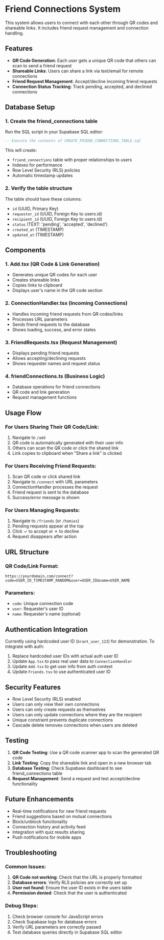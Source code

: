 # Friend Connections System

This system allows users to connect with each other through QR codes and shareable links. It includes friend request management and connection handling.

## Features

- **QR Code Generation**: Each user gets a unique QR code that others can scan to send a friend request
- **Shareable Links**: Users can share a link via text/email for remote connections
- **Friend Request Management**: Accept/decline incoming friend requests
- **Connection Status Tracking**: Track pending, accepted, and declined connections

## Database Setup

### 1. Create the friend_connections table

Run the SQL script in your Supabase SQL editor:

```sql
-- Execute the contents of CREATE_FRIEND_CONNECTIONS_TABLE.sql
```

This will create:
- `friend_connections` table with proper relationships to users
- Indexes for performance
- Row Level Security (RLS) policies
- Automatic timestamp updates

### 2. Verify the table structure

The table should have these columns:
- `id` (UUID, Primary Key)
- `requester_id` (UUID, Foreign Key to users.id)
- `recipient_id` (UUID, Foreign Key to users.id)
- `status` (TEXT: 'pending', 'accepted', 'declined')
- `created_at` (TIMESTAMP)
- `updated_at` (TIMESTAMP)

## Components

### 1. Add.tsx (QR Code & Link Generation)
- Generates unique QR codes for each user
- Creates shareable links
- Copies links to clipboard
- Displays user's name in the QR code section

### 2. ConnectionHandler.tsx (Incoming Connections)
- Handles incoming friend requests from QR codes/links
- Processes URL parameters
- Sends friend requests to the database
- Shows loading, success, and error states

### 3. FriendRequests.tsx (Request Management)
- Displays pending friend requests
- Allows accepting/declining requests
- Shows requester names and request status

### 4. friendConnections.ts (Business Logic)
- Database operations for friend connections
- QR code and link generation
- Request management functions

## Usage Flow

### For Users Sharing Their QR Code/Link:

1. Navigate to `/add`
2. QR code is automatically generated with their user info
3. Others can scan the QR code or click the shared link
4. Link copies to clipboard when "Share a link" is clicked

### For Users Receiving Friend Requests:

1. Scan QR code or click shared link
2. Navigate to `/connect` with URL parameters
3. ConnectionHandler processes the request
4. Friend request is sent to the database
5. Success/error message is shown

### For Users Managing Requests:

1. Navigate to `/friends` (or `/homies`)
2. Pending requests appear at the top
3. Click ✓ to accept or ✗ to decline
4. Request disappears after action

## URL Structure

### QR Code/Link Format:
```
https://yourdomain.com/connect?code=USER_ID_TIMESTAMP_RANDOM&user=USER_ID&name=USER_NAME
```

### Parameters:
- `code`: Unique connection code
- `user`: Requester's user ID
- `name`: Requester's name (optional)

## Authentication Integration

Currently using hardcoded user ID (`brant_user_123`) for demonstration. To integrate with auth:

1. Replace hardcoded user IDs with actual auth user ID
2. Update `App.tsx` to pass real user data to `ConnectionHandler`
3. Update `Add.tsx` to get user info from auth context
4. Update `Friends.tsx` to use authenticated user ID

## Security Features

- Row Level Security (RLS) enabled
- Users can only view their own connections
- Users can only create requests as themselves
- Users can only update connections where they are the recipient
- Unique constraint prevents duplicate connections
- Cascade delete removes connections when users are deleted

## Testing

1. **QR Code Testing**: Use a QR code scanner app to scan the generated QR code
2. **Link Testing**: Copy the shareable link and open in a new browser tab
3. **Database Testing**: Check Supabase dashboard to see friend_connections table
4. **Request Management**: Send a request and test accept/decline functionality

## Future Enhancements

- Real-time notifications for new friend requests
- Friend suggestions based on mutual connections
- Block/unblock functionality
- Connection history and activity feed
- Integration with quiz results sharing
- Push notifications for mobile apps

## Troubleshooting

### Common Issues:

1. **QR Code not working**: Check that the URL is properly formatted
2. **Database errors**: Verify RLS policies are correctly set up
3. **User not found**: Ensure the user ID exists in the users table
4. **Permission denied**: Check that the user is authenticated

### Debug Steps:

1. Check browser console for JavaScript errors
2. Check Supabase logs for database errors
3. Verify URL parameters are correctly passed
4. Test database queries directly in Supabase SQL editor 